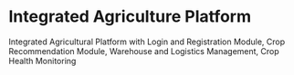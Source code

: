 # Integrated Agriculture Platform
Integrated Agricultural Platform with 
Login and Registration Module, 
Crop Recommendation Module, 
Warehouse and Logistics Management, 
Crop Health Monitoring
